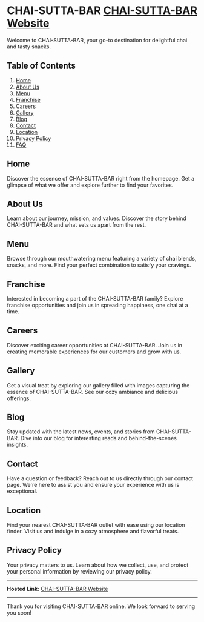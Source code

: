 
# CHAI-SUTTA-BAR [CHAI-SUTTA-BAR Website](https://jessicadollz.github.io/Chai-Sutta-Bar/)

Welcome to CHAI-SUTTA-BAR, your go-to destination for delightful chai and tasty snacks. 

## Table of Contents
1. [Home](./index.html)
2. [About Us](./About/about.html)
3. [Menu](./Menu/menu.html)
4. [Franchise](./Franchise/franchise.html)
5. [Careers](./careers.html)
6. [Gallery](./Gallery/gallery.html)
7. [Blog](./Blog/blog.html)
8. [Contact](./contact-fotter/contact.html)
9. [Location](#location)
10. [Privacy Policy](./Footer-Privacy/privacy.html)
11. [FAQ](./Footer-FAQ/faq.html)

## Home
Discover the essence of CHAI-SUTTA-BAR right from the homepage. Get a glimpse of what we offer and explore further to find your favorites.

## About Us 
Learn about our journey, mission, and values. Discover the story behind CHAI-SUTTA-BAR and what sets us apart from the rest.

## Menu 
Browse through our mouthwatering menu featuring a variety of chai blends, snacks, and more. Find your perfect combination to satisfy your cravings.

## Franchise 
Interested in becoming a part of the CHAI-SUTTA-BAR family? Explore franchise opportunities and join us in spreading happiness, one chai at a time.

## Careers 
Discover exciting career opportunities at CHAI-SUTTA-BAR. Join us in creating memorable experiences for our customers and grow with us.

## Gallery 
Get a visual treat by exploring our gallery filled with images capturing the essence of CHAI-SUTTA-BAR. See our cozy ambiance and delicious offerings.

## Blog 
Stay updated with the latest news, events, and stories from CHAI-SUTTA-BAR. Dive into our blog for interesting reads and behind-the-scenes insights.

## Contact 
Have a question or feedback? Reach out to us directly through our contact page. We're here to assist you and ensure your experience with us is exceptional.

## Location
Find your nearest CHAI-SUTTA-BAR outlet with ease using our location finder. Visit us and indulge in a cozy atmosphere and flavorful treats.

## Privacy Policy 
Your privacy matters to us. Learn about how we collect, use, and protect your personal information by reviewing our privacy policy.

---

**Hosted Link:** [CHAI-SUTTA-BAR Website](https://jessicadollz.github.io/Chai-Sutta-Bar/)

---

Thank you for visiting CHAI-SUTTA-BAR online. We look forward to serving you soon!
